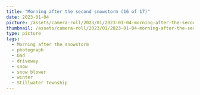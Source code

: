 ```yaml
---
title: "Morning after the second snowstorm (16 of 17)"
date: 2023-01-04
picture: /assets/camera-roll/2023/01/2023-01-04-morning-after-the-second-snowstorm-16/20230104_172320105_iOS.jpg
thumbnail: /assets/camera-roll/2023/01/2023-01-04-morning-after-the-second-snowstorm-16/20230104_172320105_iOS-thumbnail.jpg
type: picture
tags:
  - Morning after the snowstorm
  - photograph
  - Dad
  - driveway
  - snow
  - snow blower
  - winter
  - Stillwater Township
---
```

